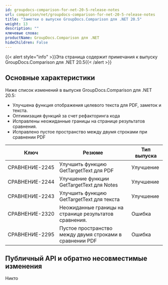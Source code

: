 ```yaml
---
id: groupdocs-comparison-for-net-20-5-release-notes
url: comparison/net/groupdocs-comparison-for-net-20-5-release-notes
title: "Заметки о выпуске GroupDocs.Comparison для .NET 20.5"
weight: 13
description: ""
ключевые слова:
productName: GroupDocs.Comparison для .NET
hideChildren: False
---
```

{{< alert style="info" >}}Эта страница содержит примечания к выпуску GroupDocs.Comparison для .NET 20.5{{< /alert >}}

## Основные характеристики

Ниже список изменений в выпуске GroupDocs.Comparison для .NET 20.5:

* Улучшена функция отображения целевого текста для PDF, заметок и текста.
* Оптимизация функций за счет рефакторинга кода
* Исправлены неожиданные границы на странице результатов сравнения.
* Исправлено пустое пространство между двумя строками при сравнении PDF

| Ключ | Резюме | Тип выпуска |
| --- | --- | --- |
| СРАВНЕНИЕ-2245 | Улучшить функцию GetTargetText для PDF | Улучшение |
| СРАВНЕНИЕ-2244 | Улучшение функции GetTargetText для Notes | Улучшение |
| СРАВНЕНИЕ-2243 | Улучшить функцию GetTargetText для текста | Улучшение |
| СРАВНЕНИЕ-2320 | Неожиданные границы на странице результатов сравнения. | Ошибка |
| СРАВНЕНИЕ-2295 | Пустое пространство между двумя строками в сравнении PDF | Ошибка |

## Публичный API и обратно несовместимые изменения

Никто

